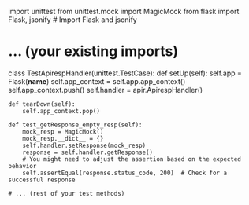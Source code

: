import unittest
from unittest.mock import MagicMock
from flask import Flask, jsonify  # Import Flask and jsonify

# ... (your existing imports)

class TestApirespHandler(unittest.TestCase):
    def setUp(self):
        self.app = Flask(__name__)
        self.app_context = self.app.app_context()
        self.app_context.push()
        self.handler = apir.ApirespHandler()

    def tearDown(self):
        self.app_context.pop()

    def test_getResponse_empty_resp(self):
        mock_resp = MagicMock()
        mock_resp.__dict__ = {}
        self.handler.setResponse(mock_resp)
        response = self.handler.getResponse()
        # You might need to adjust the assertion based on the expected behavior
        self.assertEqual(response.status_code, 200)  # Check for a successful response

    # ... (rest of your test methods)
